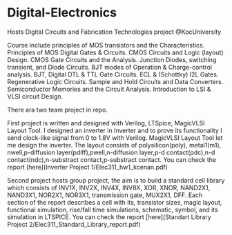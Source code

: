 # Digital-Electronics

Hosts Digital Circuits and Fabrication Technologies project @KocUniversity

Course include principles of MOS transistors and the Characteristics. Principles of MOS Digital Gates & Circuits. CMOS Circuits and Logic (layout) Design. CMOS Gate Circuits and the Analysis. Junction Diodes, switching transient, and Diode Circuits. BJT modes of Operation & Charge-control analysis. BJT, Digital DTL & TTL Gate Circuits. ECL & (Schottky) I2L Gates. Regenerative Logic Circuits. Sample and Hold Circuits and Data Converters. Semiconductor Memories and the Circuit Analysis. Introduction to LSI & VLSI circuit Design.

There ara two team project in repo.

First project is written and designed with Verilog, LTSpice, MagicVLSI Layout Tool. I designed an inverter in Inverter and to prove its functionality I send clock-like signal from 0 to 1.8V with Verilog. MagicVLSI Layout Tool let me design the inverter. The layout consists of polysilicon(poly), metal1(m1), nwell,p-diffusion layer(pdiff),pwell,n-diffusion layer,p-d contact(pdc),n-d contact(ndc),n-substract contact,p-substract contact. You can check the report [here](Inverter Project 1/Elec311_hw1_kcenan.pdf)

Second project hosts group project, the aim is to build a standard cell library which consists of INV1X, INV2X, INV4X, INV8X, XOR, XNOR, NAND2X1, NAND3X1, NOR2X1, NOR3X1, transmission gate, MUX2X1, DFF. Each section of the report describes a cell with its, transistor sizes, magic layout, functional simulation, rise/fall time simulations, schematic, symbol, and its simulation in LTSPICE. You can check the report [here](Standart Library Project 2/Elec311_Standard_Library_report.pdf)